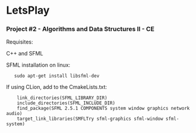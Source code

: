 # LetsPlay
### Project #2 - Algorithms and Data Structures II - CE

Requisites:

C++ and SFML

SFML installation on linux:

       sudo apt-get install libsfml-dev

If using CLion, add to the CmakeLists.txt:

        link_directories(SFML_LIBRARY_DIR)
        include_directories(SFML_INCLUDE_DIR)
        find_package(SFML 2.5.1 COMPONENTS system window graphics network audio)
        target_link_libraries(SMFLTry sfml-graphics sfml-window sfml-system)
